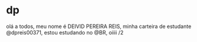# dp
olá a todos, meu nome é DEIVID PEREIRA REIS, minha carteira de estudante @dpreis00371, estou estudando no @BR, oiiii
/2
